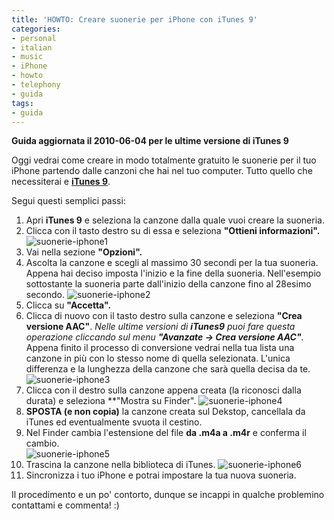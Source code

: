 ```yaml
---
title: 'HOWTO: Creare suonerie per iPhone con iTunes 9'
categories:
- personal
- italian
- music
- iPhone
- howto
- telephony
- guida
tags:
- guida
---
```

**Guida aggiornata il 2010-06-04 per le ultime versione di iTunes 9**
  
Oggi vedrai come creare in modo totalmente gratuito le suonerie per il tuo
iPhone partendo dalle canzoni che hai nel tuo computer. Tutto quello che
necessiterai e **[iTunes 9](http://www.apple.com/itunes/download/)**.

Segui questi semplici passi:

  1. Apri **iTunes 9** e seleziona la canzone dalla quale vuoi creare la suoneria.
  2. Clicca con il tasto destro su di essa e seleziona **"Ottieni informazioni".**
     ![suonerie-iphone1]({{site.url}}/images/suonerie-iphone1.png)
  3. Vai nella sezione **"Opzioni".[]({{site.url}}/images/suonerie-iphone2.png)**
  4. Ascolta la canzone e scegli al massimo 30 secondi per la tua suoneria. Appena hai deciso imposta l'inizio e la fine della suoneria. Nell'esempio sottostante la suoneria parte dall'inizio della canzone fino al 28esimo secondo. 
     ![suonerie-iphone2]({{site.url}}/images/suonerie-iphone2.png)
  5. Clicca su **"Accetta".**
  6. Clicca di nuovo con il tasto destro sulla canzone e seleziona **"Crea versione AAC"**. _Nelle ultime versioni di **iTunes9** puoi fare questa operazione cliccando sul menu **"Avanzate -> Crea versione AAC"**._ Appena finito il processo di conversione vedrai nella tua lista una canzone in più con lo stesso nome di quella selezionata. L'unica differenza e la lunghezza della canzone che sarà quella decisa da te.  
     ![suonerie-iphone3]({{site.url}}/images/suonerie-iphone3.png)
  7. Clicca con il destro sulla canzone appena creata (la riconosci dalla durata) e seleziona **"Mostra su Finder".
     ![suonerie-iphone4]({{site.url}}/images/suonerie-iphone4.png)
  8. **SPOSTA (e non copia)** la canzone creata sul Dekstop, cancellala da iTunes ed eventualmente svuota il cestino.
  9. Nel Finder cambia l'estensione del file **da .m4a a .m4r** e conferma il cambio.  
     ![suonerie-iphone5]({{site.url}}/images/suonerie-iphone5.png)
  10. Trascina la canzone nella biblioteca di iTunes.[]({{site.url}}/images/suonerie-iphone6.png)
     ![suonerie-iphone6]({{site.url}}/images/suonerie-iphone6.png)
  11. Sincronizza i tuo iPhone e potrai impostare la tua nuova suoneria.
  
Il procedimento e un po' contorto, dunque se incappi in qualche problemino
contattami e commenta! :)
